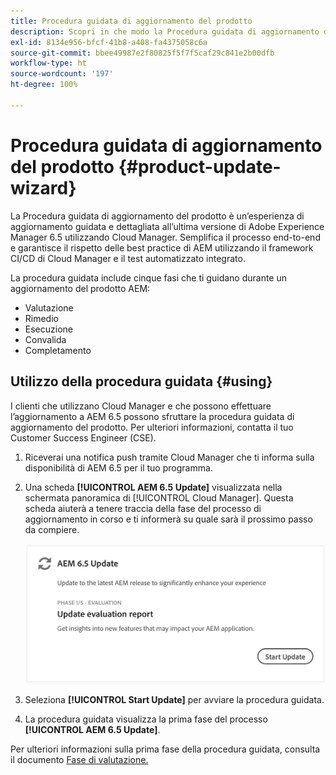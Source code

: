 ```yaml
---
title: Procedura guidata di aggiornamento del prodotto
description: Scopri in che modo la Procedura guidata di aggiornamento del prodotto semplifica il processo di aggiornamento AEM end-to-end in Cloud Manager.
exl-id: 8134e956-bfcf-41b8-a408-fa4375058c6a
source-git-commit: bbee49987e2f80825f5f7f5caf29c841e2b00dfb
workflow-type: ht
source-wordcount: '197'
ht-degree: 100%

---
```



# Procedura guidata di aggiornamento del prodotto {#product-update-wizard}

La Procedura guidata di aggiornamento del prodotto è un’esperienza di aggiornamento guidata e dettagliata all’ultima versione di Adobe Experience Manager 6.5 utilizzando Cloud Manager. Semplifica il processo end-to-end e garantisce il rispetto delle best practice di AEM utilizzando il framework CI/CD di Cloud Manager e il test automatizzato integrato.

La procedura guidata include cinque fasi che ti guidano durante un aggiornamento del prodotto AEM:

* Valutazione
* Rimedio
* Esecuzione
* Convalida
* Completamento

## Utilizzo della procedura guidata {#using}

I clienti che utilizzano Cloud Manager e che possono effettuare l’aggiornamento a AEM 6.5 possono sfruttare la procedura guidata di aggiornamento del prodotto. Per ulteriori informazioni, contatta il tuo Customer Success Engineer (CSE).

1. Riceverai una notifica push tramite Cloud Manager che ti informa sulla disponibilità di AEM 6.5 per il tuo programma.

1. Una scheda **[!UICONTROL AEM 6.5 Update]** visualizzata nella schermata panoramica di [!UICONTROL Cloud Manager]. Questa scheda aiuterà a tenere traccia della fase del processo di aggiornamento in corso e ti informerà su quale sarà il prossimo passo da compiere.

   ![Scheda della procedura guidata di aggiornamento](/help/assets/Start-Update.png)

1. Seleziona **[!UICONTROL Start Update]** per avviare la procedura guidata.

1. La procedura guidata visualizza la prima fase del processo **[!UICONTROL AEM 6.5 Update]**.

Per ulteriori informazioni sulla prima fase della procedura guidata, consulta il documento [Fase di valutazione.](/help/product-update-wizard/evaluation.md)
